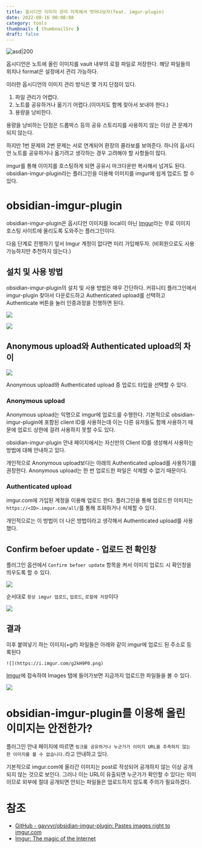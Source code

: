 ```yaml
---
title: 옵시디언 이미지 관리 지옥에서 벗어나보자(feat. imgur-plugin)
date: 2022-08-16 00:08:88
category: tools
thumbnail: { thumbnailSrc }
draft: false
---
```


![asd|200](https://i.imgur.com/AiTDizj.png)

옵시디언은 노트에 올린 이미지를 vault 내부의 로컬 파일로 저장한다. 해당 파일들의 위치나 format은 설정에서 관리 가능하다.

이러한 옵시디언의 이미지 관리 방식은 몇 가지 단점이 있다.

1. 파일 관리가 어렵다.
2. 노트를 공유하거나 옮기기 어렵다.(이미지도 함께 찾아서 보내야 한다.)
3. 용량을 낭비한다.

용량을 낭비하는 단점은 드롭박스 등의 공유 스토리지를 사용하지 않는 이상 큰 문제가 되지 않는다.

하지만 1번 문제와 2번 문제는 서로 연계되어 환장의 콜라보를 보여준다. 하나의 옵시디언 노트를 공유하거나 옮기려고 생각하는 경우 고려해야 할 사항들이 많다.

imgur를 통해 이미지를 호스팅하게 되면 공유시 마크다운만 복사해서 넘겨도 된다. obsidian-imgur-plugin라는 플러그인을 이용해 이미지를 imgur에 쉽게 업로드 할 수 있다.

# obsidian-imgur-plugin

obsidian-imgur-plugin은 옵시디언 이미지를 local이 아닌 [Imgur](https://imgur.com)라는 무료 이미지 호스팅 사이트에 올리도록 도와주는 플러그인이다.

다음 단계로 진행하기 앞서 Imgur 계정이 없다면 미리 가입해두자. (비회원으로도 사용 가능하지만 추천하지 않는다.)

## 설치 및 사용 방법

obsidian-imgur-plugin의 설치 및 사용 방법은 매우 간단하다. 커뮤니티 플러그인에서 imgur-plugin 찾아서 다운로드하고 Authenticated upload를 선택하고 Authenticate 버튼을 눌러 인증과정을 진행하면 된다.

![](https://i.imgur.com/uYhy8Jt.png)

![](https://i.imgur.com/UGlW6cy.png)

## Anonymous upload와 Authenticated upload의 차이

![](https://i.imgur.com/jAZeSaW.png)

Anonymous upload와 Authenticated upload 중 업로드 타입을 선택할 수 있다.

### Anonymous upload

Anonymous upload는 익명으로 imgur에 업로드를 수행한다. 기본적으로 obsidian-imgur-plugin에 포함된 client ID를 사용하는데 이는 다른 유저들도 함께 사용하기 때문에 업로드 상한에 걸려 사용하지 못할 수도 있다.

obsidian-imgur-plugin 안내 페이지에서는 자신만의 Client ID를 생성해서 사용하는 방법에 대해 안내하고 있다.

개인적으로 Anonymous upload보다는 아래의 Authenticated upload를 사용하기를 권장한다. Anonymous upload는 한 번 업로드한 파일은 삭제할 수 없기 때문이다.

### Authenticated upload

imgur.com에 가입된 계정을 이용해 업로드 한다. 플러그인을 통해 업로드한 이미지는 `https://<ID>.imgur.com/all/`를 통해 조회하거나 삭제할 수 있다.

개인적으로는 이 방법이 더 나은 방법이라고 생각해서 Authenticated upload를 사용했다.

## Confirm befoer update - 업로드 전 확인창

플러그인 옵션에서 `Confirm befoer update` 항목을 켜서 이미지 업로드 시 확인창을 띄우도록 할 수 있다.

![](https://i.imgur.com/exW3BAO.png)

순서대로 `항상 imgur 업로드`, `업로드`, `로컬에 저장`이다

![](https://i.imgur.com/k28KSG0.png)

## 결과

이후 붙여넣기 하는 이미지(+gif) 파일들은 아래와 같이 imgur에 업로드 된 주소로 등록된다

```
![](https://i.imgur.com/g2kH9P0.png)
```

[Imgur](https://imgur.com)에 접속하여 Images 탭에 들어가보면 지금까지 업로드한 파일들을 볼 수 있다.

![](https://i.imgur.com/poyeUM3.png)

# obsidian-imgur-plugin를 이용해 올린 이미지는 안전한가?

플러그인 안내 페이지에 따르면 `링크를 공유하거나 누군가가 이미지 URL을 추측하지 않는 한 이미지를 볼 수 없습니다.`라고 안내하고 있다.

기본적으로 imgur.com에 올라간 이미지는 post로 작성되어 공개하지 않는 이상 공개되지 않는 것으로 보인다. 그러나 이는 URL이 유출되면 누군가가 확인할 수 있다는 의미이므로 외부에 절대 공개되면 안되는 파일들은 업로드하지 않도록 주의가 필요하겠다.

# 참조

- [GitHub - gavvvr/obsidian-imgur-plugin: Pastes images right to imgur.com](https://github.com/gavvvr/obsidian-imgur-plugin)
- [Imgur: The magic of the Internet](https://imgur.com)
